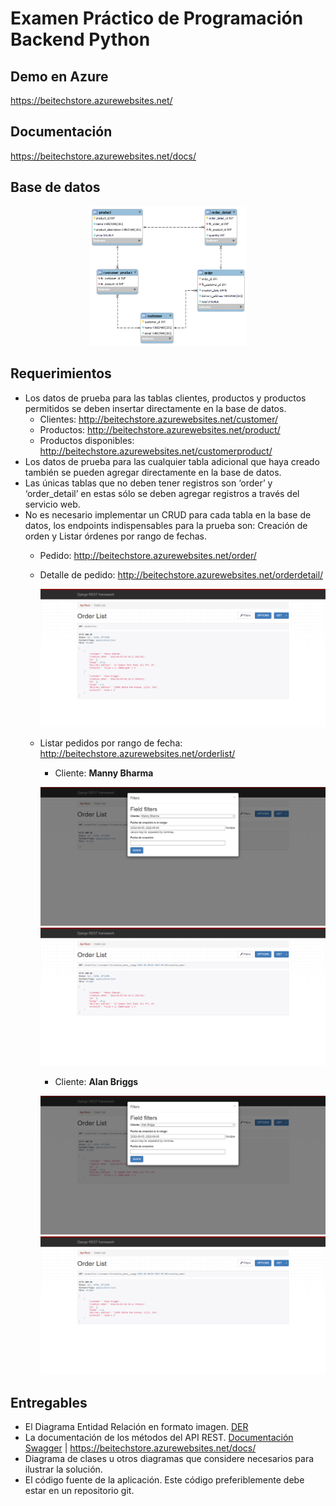 # Examen Práctico de Programación Backend Python
## Demo en Azure
https://beitechstore.azurewebsites.net/

## Documentación
https://beitechstore.azurewebsites.net/docs/

## Base de datos

<p align="center">
  <img src="DER-Database/ERD1.png" width="50%">
</p>

## Requerimientos 
- Los datos de prueba para las tablas clientes, productos y productos permitidos se deben insertar directamente en la base de datos.
  - Clientes: http://beitechstore.azurewebsites.net/customer/
  - Productos: http://beitechstore.azurewebsites.net/product/
  - Productos disponibles: http://beitechstore.azurewebsites.net/customerproduct/
-	Los datos de prueba para las cualquier tabla adicional que haya creado también se pueden agregar directamente en la base de datos.
-	Las únicas tablas que no deben tener registros son ‘order’ y ‘order_detail’ en estas sólo se deben agregar registros a través del servicio web.
-	No es necesario implementar un CRUD para cada tabla en la base de datos, los endpoints indispensables para la prueba son: Creación de orden y Listar órdenes por rango de fechas.
    - Pedido: http://beitechstore.azurewebsites.net/order/
    - Detalle de pedido: http://beitechstore.azurewebsites.net/orderdetail/
      <p align="center">
      <img src="assets/detalle_pedido.png">
      </p>
    - Listar pedidos por rango de fecha: http://beitechstore.azurewebsites.net/orderlist/
      - Cliente: **Manny Bharma**
      <p align="center">
      <img src="assets/filtro_rango_fechas.png">
      <img src="assets/filtro_rango_fechas2.png">
      </p>
      
      - Cliente: **Alan Briggs**
      <p align="center">
      <img src="assets/filtro_rango_fechas3.png">
      <img src="assets/filtro_rango_fechas4.png">
      </p>
      
## Entregables
-	El Diagrama Entidad Relación en formato imagen. [DER](https://github.com/davidbcaro/apistore/blob/main/DER-Database/ERD1.png)
-	La documentación de los métodos del API REST. [Documentación Swagger](https://beitechstore.azurewebsites.net/docs/) | https://beitechstore.azurewebsites.net/docs/
-	Diagrama de clases u otros diagramas que considere necesarios para ilustrar la solución. 
-	El código fuente de la aplicación. Este código preferiblemente debe estar en un repositorio git.

